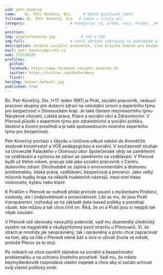 ```yaml
---
uid: petr.konecny
name:    Bc. Petr Konečný, Dis.     # běžně používané jméno
fullname: Bc. Petr Konečný, Dis.  # jméno s tituly etc.
category:                     # kategorie: rp, praha, vary, hradec, jmk, senat
- 
position: 
img: people/konecny.jpg            # 165 x 220
img-full:                     # větší obrázek zobrazený na podrobném profilu
description: terénní sociální pracovník, člen krajské komise pro bezpečnost a prevenci kriminality          # kratký popis, max 160 znaků
mail: petr.konecny@pirati.cz
mob: 732516520
profiles:
  github:
  facebook: https://www.facebook.com/petr.konecny.33
  twitter: https://twitter.com/RatherWesy        
  flickr: 
heroImg: banner-default.jpg
published: true
---
```

Bc. Petr Konečný, Dis. (*17. leden 1997) je Pirát, sociální pracovník, vedoucí pracovní skupiny pro duševní zdraví na celostátní úrovni a expertního týmu pro bezpečnost v Olomouckém kraji. Je také členem meziresortního týmu Návykové chování, Lidská práva, Práce a sociální věci a Zdravotnictví. V Přerově působí v expertním týmu pro zdravotnictví a sociální politiku, školství a životní prostředí a je také spoluvedoucím místního expertního týmu pro bezpečnost.

Petr Konečný pochází z Újezdu u Uničova odkud odešel do Kroměříže studovat konzervatoř a VOŠ pedagogickou a sociální. V současnosti studuje na Univerzitě Palackého v Olomouci obor Společenské vědy se zaměřením na vzdělávání a výchovu ke zdraví se zaměřením na vzdělávání. V Přerově bydlí už třetím rokem, pracuje zde jako sociální pracovník v Centru duševního zdraví.  Dlouhodobě se zajímá o environmentální a dluhovou problematiku, lidská práva, vzdělávání, bezpečnost a prevenci. Jako velký milovník hudby hraje na několik hudebních nástrojů, mezi nimi třeba violoncello, kytaru nebo klavír. 

K Pirátům v Přerově se rozhodl přidat protože souzní s myšlenkami Pirátství, svobody, ale i zodpovědnosti a prosociálnosti. Líbí se mu, že jsou Piráti transparentní, rozhodují se na základě data-based politiky a pomáhají všude, kde můžou a tak chce činit on. Říká, že on a Piráti jsou si nejspíš tak nějak souzeni. 

V Přerově vidí obrovský nevyužitý potenciál, vadí mu zkamenělý úřednický systém na magistrátě a všudypřítomný pocit strachu u Přerovanů. Ví, že strach je mnohdy jak neoprávněný, tak i oprávněný a proto chce zapracovat na tom, aby se lidé v Přerově méně báli a více si užívali života ve městě, protože Přerov za to stojí. 

Po volbách se chce zaměřit zejména na sociální a bezpečnostní problematiku a na ochranu životního prostředí. Vadí mu, že město bezmyšlenkovitě rozprodává vlastní majetek a chce aby si začalo určovat svůj vlastní politický směr.   
